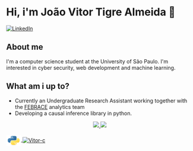 # Hi, i'm João Vitor Tigre Almeida 🐅
[![LinkedIn](https://img.shields.io/static/v1?label=LinkedIn&message=%20&color=blue&logo=LinkedIn&style=flat-square&logoColor=white)](https://www.linkedin.com/in/joao-vitor-tigre-almeida-1831b2190/)
## About me
I'm a computer science student at the University of São Paulo. I'm interested in cyber security, web development and machine learning.  

## What am i up to?
* Currently an Undergraduate Research Assistant working together with the [FEBRACE](https://febrace.org.br/) analytics team
* Developing a causal inference library in python.

<div align="center">
  <a href="https://github.com/joao-vta">
  <img height="150em" src="https://github-readme-stats.vercel.app/api?username=joao-vta&show_icons=true&theme=dark&include_all_commits=true&count_private=true"/>
  <img height="150em" src="https://github-readme-stats.vercel.app/api/top-langs/?username=joao-vta&layout=compact&langs_count=7&theme=dark"/>
</div>
  
 <div style="display: inline_block"><br>
  <img align="center" alt="Vitor-python" height="30" width="40" src="https://raw.githubusercontent.com/devicons/devicon/master/icons/python/python-original.svg">
  <img align="center" alt="Vitor-c" height="30" width="40" src="https://cdn.jsdelivr.net/gh/devicons/devicon/icons/c/c-original.svg">
</div>

 
